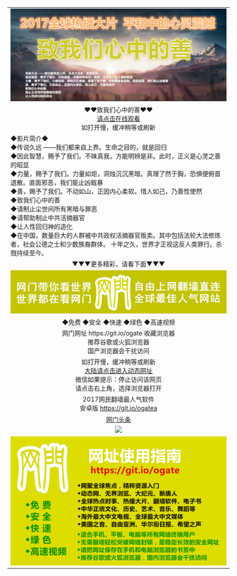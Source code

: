 <table>
  <tr>
<td align=center><img src="https://raw.githubusercontent.com/wnel2017/ku/master/shan1.jpg"/></td><br/>
  <tr>
   <td align=center>
❤❤致我们心中的善❤❤<br/>
<a href="https://s3.ap-south-1.amazonaws.com/ogatem/oGate.htm?c817056&from=guitu">请点击在线观看</a><br/>
如打开慢，缓冲稍等或刷新<br/>
</tr>
  <tr>
     <td align=left>
◆影片简介◆<br/>
◆传说久远 ——我们都来自上界。生命之目的，就是回归<br/>
◆因此智慧，赐予了我们。不昧真我，方能明辨是非。此时，正义是心灵之善的昭显<br/>
◆力量，赐予了我们。力量如炬，洞烛沉沉黑暗。真理了然于胸，恐惧便俯首退散。直面邪恶，我们能止凶戢暴<br/>
◆善，赐予了我们。不动如山，正因内心柔软。惜人如己，乃善性使然<br/>
◆致我们心中的善<br/>
◆请制止尘世间所有黑暗与罪恶<br/>
◆请帮助制止中共活摘器官<br/>
◆让人性回归神的造化<br/>
◆在中国，数量巨大的人群被中共政权活摘器官贩卖。其中包括法轮大法修炼者，社会公德之士和少数族裔群体。 十年之久，世界才正视这反人类罪行。杀戮持续至今。 <br/>
</tr>
  <tr>
<tr><td align=center>▼▼▼更多精彩，请看下面▼▼▼<br/>
  </tr>
  <tr>
  <tr>
    <td align=center><img src="https://raw.githubusercontent.com/wnel2017/ku/master/ogate6.jpg" /></td>
  </tr>
  <tr>
<td align=center>◆免费  ◆安全  ◆快速  ◆绿色  ◆高速视频<br/>
       </td>
  </tr>
  <tr>
<td align=center>网门网址 https://git.io/ogate 收藏浏览器<br/>
推荐谷歌或火狐浏览器<br/>
国产浏览器会干扰访问<br/>
    </td>
  </tr>
  <tr>
    <td align=center>
如打开慢，缓冲稍等或刷新<br/>
<a href="https://s3.ap-south-1.amazonaws.com/ogatem/oGate.htm?from=guitu">大陆请点击进入动态网址</a><br/>
微信如果提示：停止访问该网页<br/>
请点击右上角，选择浏览器打开<br/>
    </td>
  </tr>
  <tr>
      <td align=center>
2017网民翻墙最人气软件<br/>
安卓版 <a href="https://raw.githubusercontent.com/ogate/up/master/ogate.apk?og">https://git.io/ogatea</a><br/>
  </tr>
  <tr>
    <td align=center>
<a target="_blank" href="https://s3.ap-south-1.amazonaws.com/ogatem/oGate.htm?ogNews&from=guitu">网门头条</a><br/>
    </td>
  </tr>
  <tr>
    <td align=center><img src="https://cloud.githubusercontent.com/assets/11880933/15631437/70d0a74e-259d-11e6-946f-6237b4b657bd.jpg"/></td>
  </tr>
  <tr>
      <td align=center><img src="https://raw.githubusercontent.com/wnel2017/ku/master/%E4%BD%BF%E7%94%A8%E6%8C%87%E5%8D%971.jpg"/></td>
  </tr>
  <tr>
</table>    	
